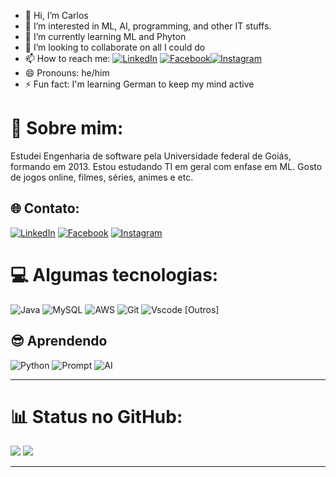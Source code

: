 - 👋 Hi, I’m Carlos
- 👀 I’m interested in ML, AI, programming, and other IT stuffs.
- 🌱 I’m currently learning ML and Phyton
- 💞️ I’m looking to collaborate on all I could do
- 📫 How to reach me: [![LinkedIn](https://img.shields.io/badge/LinkedIn-%230077B5.svg?logo=linkedin&logoColor=white)](https://www.linkedin.com/in/carlosjota/) [![Facebook](https://img.shields.io/badge/Facebook-%231877F2.svg?style=for-the-badge&logo=Facebook&logoColor=white)](https://www.facebook.com/carlos.junior.50596/)[![Instagram](https://img.shields.io/badge/Instagram-%23E4405F.svg?style=for-the-badge&logo=Instagram&logoColor=white)](https://www.instagram.com/jota.zac/)
- 😄 Pronouns: he/him
- ⚡ Fun fact: I'm learning German to keep my mind active

# 💫 Sobre mim:
Estudei Engenharia de software pela Universidade federal de Goiás, formando em 2013. Estou estudando TI em geral com enfase em ML. Gosto de jogos online, filmes, séries, animes e etc.


## 🌐 Contato:
[![LinkedIn](https://img.shields.io/badge/LinkedIn-%230077B5.svg?logo=linkedin&logoColor=white)](https://www.linkedin.com/in/carlosjota/) 
[![Facebook](https://img.shields.io/badge/Facebook-%231877F2.svg?style=for-the-badge&logo=Facebook&logoColor=white)](https://www.facebook.com/carlos.junior.50596/)
[![Instagram](https://img.shields.io/badge/Instagram-%23E4405F.svg?style=for-the-badge&logo=Instagram&logoColor=white)](https://www.instagram.com/jota.zac/)

# 💻 Algumas tecnologias:
![Java](https://img.shields.io/badge/java-%23ED8B00.svg?style=for-the-badge&logo=openjdk&logoColor=white) 
![MySQL](https://img.shields.io/badge/mysql-%2300000f.svg?style=for-the-badge&logo=mysql&logoColor=white)
![AWS](https://img.shields.io/badge/AWS-%23FF9900.svg?style=for-the-badge&logo=amazon-aws&logoColor=white)
![Git](https://img.shields.io/badge/GIT-E44C30?style=for-the-badge&logo=git&logoColor=white)
![Vscode](https://img.shields.io/badge/Vscode-007ACC?style=for-the-badge&logo=visual-studio-code&logoColor=white)
[Outros]

## 😎 Aprendendo
![Python](https://img.shields.io/badge/python-3670A0?style=for-the-badge&logo=python&logoColor=ffdd54)
![Prompt](https://img.shields.io/badge/Prompt-black)
![AI](https://img.shields.io/badge/ArtificialIntelligence-blue)

---

# 📊 Status no GitHub:
![](https://github-readme-stats.vercel.app/api?username=CarlosJot4&theme=dark&hide_border=false&include_all_commits=false&count_private=false)
![](https://github-readme-streak-stats.herokuapp.com/?user=CarlosJot4&theme=dark&hide_border=false)


---

